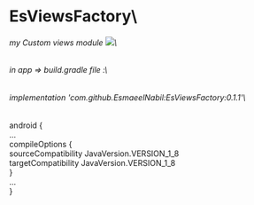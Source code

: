 # EsViewsFactory\
###### my Custom views module <img src="https://jitpack.io/v/EsmaeelNabil/EsViewsFactory.svg">\


###### in app => build.gradle file :\
   ###### implementation 'com.github.EsmaeelNabil:EsViewsFactory:0.1.1'\


android {\
...\
  compileOptions {\
        sourceCompatibility JavaVersion.VERSION_1_8\
        targetCompatibility JavaVersion.VERSION_1_8\
    }\
...\
}
